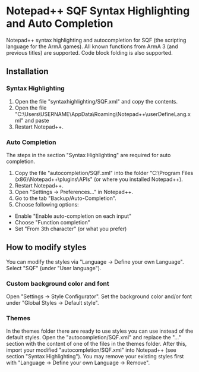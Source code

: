# Notepad++ SQF Syntax Highlighting and Auto Completion

Notepad++ syntax highlighting and autocompletion for SQF (the scripting language for the ArmA games).
All known functions from ArmA 3 (and previous titles) are supported. Code block folding is also supported.

## Installation


### Syntax Highlighting

1. Open the file "syntaxhighlighting/SQF.xml" and copy the contents.
2. Open the file "C:\Users\USERNAME\AppData\Roaming\Notepad++\userDefineLang.xml" and paste
3. Restart Notepad++.

### Auto Completion

The steps in the section "Syntax Highlighting" are required for auto completion.

1. Copy the file "autocompletion/SQF.xml" into the folder "C:\Program Files (x86)\Notepad++\plugins\APIs" (or where you installed Notepad++).
2. Restart Notepad++.
3. Open "Settings -> Preferences..." in Notepad++.
4. Go to the tab "Backup/Auto-Completion".
5. Choose following options:
  - Enable "Enable auto-completion on each input"
  - Choose "Function completion"
  - Set "From 3th character" (or what you prefer)

## How to modify styles

You can modify the styles via "Language -> Define your own Language". Select "SQF" (under "User language").

### Custom background color and font

Open "Settings -> Style Configurator". Set the background color and/or font under "Global Styles -> Default style".

### Themes

In the themes folder there are ready to use styles you can use instead of the default styles.
Open the "autocompletion/SQF.xml" and replace the "<Styles>...</Styles>" section with the content of one of the files in the themes folder.
After this, import your modified "autocompletion/SQF.xml" into Notepad++ (see section "Syntax Highlighting").
You may remove your existing styles first with "Language -> Define your own Language -> Remove".
